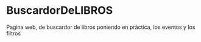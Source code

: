 # BuscardorDeLIBROS
 Pagina web, de buscardor de libros poniendo en práctica, los eventos y los filtros
